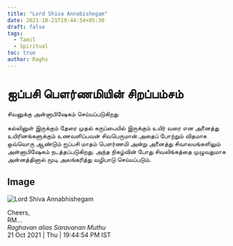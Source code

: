 ```yaml
---
title: "Lord Shiva Annabishegam"
date: 2021-10-21T19:44:54+05:30
draft: false
tags:
  - Tamil
  - Spiritual
toc: true
author: Raghs
---
```


# ஐப்பசி பெளர்ணமியின் சிறப்பம்சம்

சிவனுக்கு  அன்னாபிஷேகம் செய்யப்படுகிறது

<!--more-->
 
கல்லினுள் இருக்கும் தேரை முதல் கருப்பையில் இருக்கும் உயிர் வரை என அனைத்து உயிரினங்களுக்கும் உணவளிப்பவன் சிவபெருமான்.அதைப் போற்றும் விதமாக ஒவ்வொரு ஆண்டும் ஐப்பசி மாதம் பெளர்ணமி அன்று அனைத்து சிவாலயங்களிலும் அன்னாபிஷேகம் நடத்தப்படுகிறது. அந்த நிகழ்வின் போது சிவலிங்கத்தை முழுவதுமாக அன்னத்தினால் மூடி அலங்கரித்து வழிபாடு செய்யப்படும்.

## Image 

<img src="https://raghsonline.com/spiritual/LordShivaAnnabhishegam.JPG" alt="Lord Shiva Annabhishegam"/>


Cheers,\
RM...\
_Raghavan alias Saravanan Muthu_\
21 Oct 2021 | Thu | 19:44:54 PM IST
